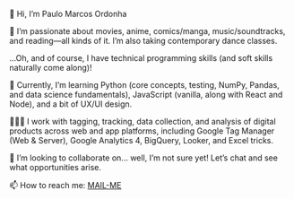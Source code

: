 👋 Hi, I’m Paulo Marcos Ordonha

👀 I’m passionate about movies, anime, comics/manga, music/soundtracks, and reading—all kinds of it. I’m also taking contemporary dance classes.

...Oh, and of course, I have technical programming skills (and soft skills naturally come along)!

🌱 Currently, I’m learning Python (core concepts, testing, NumPy, Pandas, and data science fundamentals), JavaScript (vanilla, along with React and Node), and a bit of UX/UI design.

👨🏾‍💻 I work with tagging, tracking, data collection, and analysis of digital products across web and app platforms, including Google Tag Manager (Web & Server), Google Analytics 4, BigQuery, Looker, and Excel tricks.

💞️ I’m looking to collaborate on... well, I’m not sure yet! Let’s chat and see what opportunities arise.

📫 How to reach me: <a href="mailto:marcos.ordonha@gmail.com">MAIL-ME</a>


<!---
mordonha/mordonha is a ✨ special ✨ repository because its `README.md` (this file) appears on your GitHub profile.
You can click the Preview link to take a look at your changes.
--->
